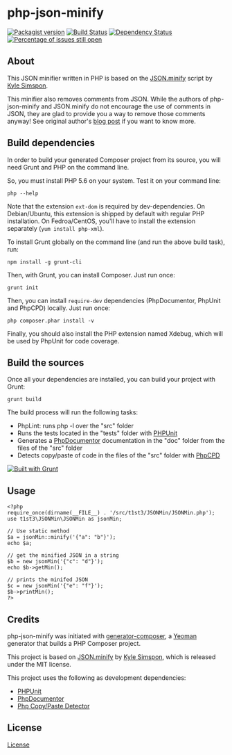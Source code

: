 php-json-minify
==============

[![Packagist version](https://img.shields.io/packagist/v/t1st3/php-json-minify.svg)](https://packagist.org/packages/t1st3/php-json-minify)
[![Build Status](https://img.shields.io/travis/T1st3/php-json-minify.svg)](https://travis-ci.org/T1st3/php-json-minify)
[![Dependency Status](https://www.versioneye.com/user/projects/550b4d4aa80b5fba79000153/badge.svg?style=flat)](https://www.versioneye.com/user/projects/550b4d4aa80b5fba79000153)
[![Percentage of issues still open](http://isitmaintained.com/badge/open/t1st3/php-json-minify.svg)](http://isitmaintained.com/project/t1st3/php-json-minify "Percentage of issues still open")


About
--------------

This JSON minifier written in PHP is based on the [JSON.minify](https://github.com/getify/JSON.minify) script by [Kyle Simspon](https://github.com/getify).

This minifier also removes comments from JSON. While the authors of php-json-minify and JSON.minify do not encourage the use of comments in JSON, they are glad to provide you a way to remove those comments anyway! 
See original author's [blog post](http://blog.getify.com/json-comments/) if you want to know more.




Build dependencies
--------------

In order to build your generated Composer project from its source, you will need Grunt and PHP on the command line.

So, you must install PHP 5.6 on your system. Test it on your command line:

```
php --help
```

Note that the extension `ext-dom` is required by dev-dependencies. On Debian/Ubuntu, this extension is shipped by default with regular PHP installation. On Fedroa/CentOS, you'll have to install the extension separately (`yum install php-xml`).


To install Grunt globally on the command line (and run the above build task), run:

```
npm install -g grunt-cli
```


Then, with Grunt, you can install Composer. Just run once:

```
grunt init
```

Then, you can install `require-dev` dependencies (PhpDocumentor, PhpUnit and PhpCPD) locally. Just run once:

```
php composer.phar install -v
```

Finally, you should also install the PHP extension named Xdebug, which will be used by PhpUnit for code coverage.



Build the sources
--------------

Once all your dependencies are installed, you can build your project with Grunt:

```
grunt build
```

The build process will run the following tasks:

* PhpLint: runs php -l over the "src" folder
* Runs the tests located in the "tests" folder with [PHPUnit](http://phpunit.de/)
* Generates a [PhpDocumentor](http://phpdoc.org) documentation in the "doc" folder from the files of the "src" folder
* Detects copy/paste of code in the files of the "src" folder with [PhpCPD](https://github.com/sebastianbergmann/phpcpd)

[![Built with Grunt](https://cdn.gruntjs.com/builtwith.png)](http://gruntjs.com/)


Usage
--------------

```
<?php
require_once(dirname(__FILE__) . '/src/t1st3/JSONMin/JSONMin.php');
use t1st3\JSONMin\JSONMin as jsonMin;

// Use static method
$a = jsonMin::minify('{"a": "b"}');
echo $a;

// get the minified JSON in a string
$b = new jsonMin('{"c": "d"}');
echo $b->getMin();

// prints the minifed JSON
$c = new jsonMin('{"e": "f"}');
$b->printMin();
?>
```



Credits
--------------

php-json-minify was initiated with [generator-composer](https://github.com/T1st3/generator-composer), a [Yeoman](http://yeoman.io) generator that builds a PHP Composer project.

This project is based on [JSON.minify](https://github.com/getify/JSON.minify) by [Kyle Simspon](https://github.com/getify), which is released under the MIT license.

This project uses the following as development dependencies:

* [PHPUnit](http://phpunit.de/)
* [PhpDocumentor](http://phpdoc.org)
* [Php Copy/Paste Detector](https://github.com/sebastianbergmann/phpcpd)


License
--------------

[License](https://github.com/T1st3/php-json-minify/blob/master/LICENSE)
